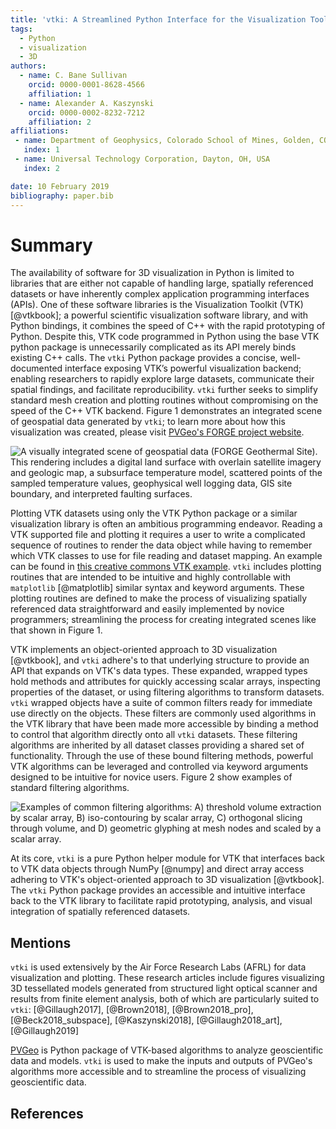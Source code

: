 ```yaml
---
title: 'vtki: A Streamlined Python Interface for the Visualization Toolkit'
tags:
  - Python
  - visualization
  - 3D
authors:
  - name: C. Bane Sullivan
    orcid: 0000-0001-8628-4566
    affiliation: 1
  - name: Alexander A. Kaszynski
    orcid: 0000-0002-8232-7212
    affiliation: 2
affiliations:
 - name: Department of Geophysics, Colorado School of Mines, Golden, CO, USA
   index: 1
 - name: Universal Technology Corporation, Dayton, OH, USA
   index: 2

date: 10 February 2019
bibliography: paper.bib
---
```


# Summary

The availability of software for 3D visualization in Python is limited to
libraries that are either not capable of handling large, spatially referenced
datasets or have inherently complex application programming interfaces (APIs).
One of these software libraries is the Visualization Toolkit (VTK) [@vtkbook];
a powerful scientific visualization software library, and with Python bindings,
it combines the speed of C++ with the rapid prototyping of Python.
Despite this, VTK code programmed in Python using the base VTK python package
is unnecessarily complicated as its API merely binds existing C++ calls.
The `vtki` Python package provides a concise, well-documented interface
exposing VTK’s powerful visualization backend; enabling researchers to
rapidly explore large datasets, communicate their spatial findings, and
facilitate reproducibility. `vtki` further seeks to simplify standard mesh
creation and plotting routines without compromising on the speed of the C++
VTK backend. Figure 1 demonstrates an integrated scene of geospatial data
generated by `vtki`; to learn more about how this visualization was created,
please visit [PVGeo's FORGE project website](http://forge.pvgeo.org).


![A visually integrated scene of geospatial data (FORGE Geothermal Site).
This rendering includes a digital land surface with overlain satellite
imagery and geologic map, a subsurface temperature model, scattered points
of the sampled temperature values, geophysical well logging data, GIS site
boundary, and interpreted faulting surfaces.](./images/forge-iso.png)


Plotting VTK datasets using only the VTK Python package or a similar
visualization library is often an ambitious programming endeavor.
Reading a VTK supported file and plotting it requires a user to write a
complicated sequence of routines to render the data object while
having to remember which VTK classes to use for file reading and dataset mapping.
An example can be found in [this creative commons VTK example](https://vtk.org/Wiki/VTK/Examples/Python/STLReader).
`vtki` includes plotting routines that are intended to be intuitive and
highly controllable with `matplotlib` [@matplotlib] similar syntax and keyword
arguments. These plotting routines are defined to make the process of
visualizing spatially referenced data straightforward and easily implemented
by novice programmers; streamlining the process for creating integrated scenes
like that shown in Figure 1.


VTK implements an object-oriented approach to 3D visualization [@vtkbook],
and `vtki` adhere's to that underlying structure to provide an API that
expands on VTK's data types. These expanded, wrapped types hold methods and
attributes for quickly accessing scalar arrays, inspecting properties of
the dataset, or using filtering algorithms to transform datasets.
`vtki` wrapped objects have a suite of common filters ready for immediate
use directly on the objects. These filters are commonly used algorithms in the
VTK library that have been made more accessible by binding a method to control
that algorithm directly onto all `vtki` datasets. These filtering algorithms are
inherited by all dataset classes providing a shared set of functionality.
Through the use of these bound filtering methods, powerful VTK algorithms
can be leveraged and controlled via keyword arguments designed to be intuitive
for novice users. Figure 2 show examples of standard filtering algorithms.


![Examples of common filtering algorithms: A) threshold volume
extraction by scalar array, B) iso-contouring by scalar array, C) orthogonal
slicing through volume, and D) geometric glyphing at mesh nodes and scaled by
a scalar array.](./images/filters.png)


At its core, `vtki` is a pure Python helper module for VTK
that interfaces back to VTK data objects through NumPy [@numpy]
and direct array access adhering to VTK's object-oriented approach to
3D visualization [@vtkbook].
The `vtki` Python package provides an accessible and intuitive interface back
to the VTK library to facilitate rapid prototyping, analysis, and visual
integration of spatially referenced datasets.

## Mentions

`vtki` is used extensively by the Air Force Research Labs (AFRL) for
data visualization and plotting.  These research articles include
figures visualizing 3D tessellated models generated from structured
light optical scanner and results from finite element analysis, both
of which are particularly suited to `vtki`: [@Gillaugh2017], [@Brown2018],
[@Brown2018_pro], [@Beck2018_subspace], [@Kaszynski2018], [@Gillaugh2018_art],
[@Gillaugh2019]

[PVGeo](https://github.com/OpenGeoVis/PVGeo) is Python package of VTK-based
algorithms to analyze geoscientific data and models. ``vtki`` is used to make
the inputs and outputs of PVGeo's algorithms more accessible and to streamline
the process of visualizing geoscientific data.


## References
